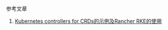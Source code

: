 参考文章

1. [Kubernetes controllers for CRDs的示例及Rancher RKE的使用](https://www.cnblogs.com/hindsight/p/9036362.html)

